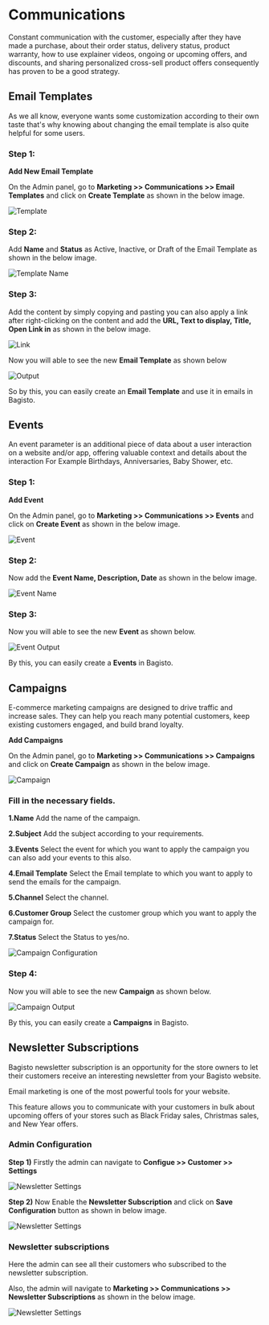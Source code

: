# Communications

Constant communication with the customer, especially after they have made a purchase, about their order status, delivery status, product warranty, how to use explainer videos, ongoing or upcoming offers, and discounts, and sharing personalized cross-sell product offers consequently has proven to be a good strategy.

## Email Templates
As we all know, everyone wants some customization according to their own taste that's why knowing about changing the email template is also quite helpful for some users.


### Step 1: 

**Add New Email Template**

On the Admin panel, go to **Marketing >> Communications >> Email Templates** and click on **Create Template** as shown in the below image.
 
![Template](../../assets/2.0/images/marketing/template.png)

### Step 2: 

Add **Name** and **Status** as Active, Inactive, or Draft of the Email Template as shown in the below image.

![Template Name](../../assets/2.0/images/marketing/templateName.png)

### Step 3: 

Add the content by simply copying and pasting you can also apply a link after right-clicking on the content and add the **URL, Text to display, Title, Open Link in** as shown in the below image.

![Link](../../assets/2.0/images/marketing/link.png)

Now you will able to see the new **Email Template** as shown below

![Output](../../assets/2.0/images/marketing/output.png)

So by this, you can easily create an **Email Template** and use it in emails in Bagisto.

## Events

An event parameter is an additional piece of data about a user interaction on a website and/or app, offering valuable context and details about the interaction For Example Birthdays, Anniversaries, Baby Shower, etc. 


### Step 1: 
**Add Event**

On the Admin panel, go to **Marketing >> Communications >> Events** and click on **Create Event** as shown in the below image.

![Event](../../assets/2.0/images/marketing/event.png)

### Step 2: 

Now add the **Event Name, Description, Date** as shown in the below image.

![Event Name](../../assets/2.0/images/marketing/eventName.png)

### Step 3: 

Now you will able to see the new **Event** as shown below.

![Event Output](../../assets/2.0/images/marketing/eventOutput.png)

By this, you can easily create a **Events** in Bagisto.

## Campaigns

E-commerce marketing campaigns are designed to drive traffic and increase sales. They can help you reach many potential customers, keep existing customers engaged, and build brand loyalty.

**Add Campaigns**

On the Admin panel, go to **Marketing >> Communications >> Campaigns** and click on **Create Campaign** as shown in the below image.

![Campaign](../../assets/2.0/images/marketing/campaign.png)

### Fill in the necessary fields.

**1.Name** Add the name of the campaign.

**2.Subject** Add the subject according to your requirements.

**3.Events** Select the event for which you want to apply the campaign you can also add your events to this also.

**4.Email Template** Select the Email template to which you want to apply to send the emails for the campaign.

**5.Channel** Select the channel.

**6.Customer Group** Select the customer group which you want to apply the campaign for.

**7.Status** Select the Status to yes/no.

![Campaign Configuration](../../assets/2.0/images/marketing/campaignConfigration.png)

 ### Step 4: 

Now you will able to see the new **Campaign** as shown below.

![Campaign Output](../../assets/2.0/images/marketing/campaignOutput.png)

By this, you can easily create a **Campaigns** in Bagisto.

## Newsletter Subscriptions

Bagisto newsletter subscription is an opportunity for the store owners to let their customers receive an interesting newsletter from your Bagisto website.

Email marketing is one of the most powerful tools for your website.

This feature allows you to communicate with your customers in bulk about upcoming offers of your stores such as Black Friday sales, Christmas sales, and New Year offers.

### Admin Configuration

**Step 1)** Firstly the admin can navigate to **Configue >> Customer >> Settings**

![Newsletter Settings](../../assets/2.0/images/marketing/newsletterSettings.png)

**Step 2)** Now Enable the **Newsletter Subscription** and click on **Save Configuration** button as shown in below image.

![Newsletter Settings](../../assets/2.0/images/marketing/enableNewsletter.png)

### Newsletter subscriptions

Here the admin can see all their customers who subscribed to the newsletter subscription.

Also, the admin will navigate to **Marketing >> Communications >> Newsletter Subscriptions** as shown in the below image.

![Newsletter Settings](../../assets/2.0/images/marketing/newsletterGrid.png)
